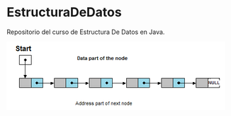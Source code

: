 # EstructuraDeDatos
Repositorio del curso de Estructura De Datos en Java. 




![Linked List](images/Linked_List.png "Linked List")
